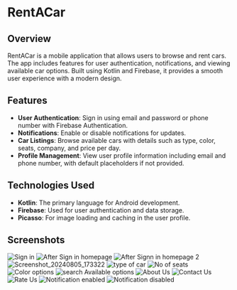 # RentACar


## Overview

RentACar is a mobile application that allows users to browse and rent cars. The app includes features for user authentication,  notifications, and viewing available car options. Built using Kotlin and Firebase, it provides a smooth user experience with a modern design.

## Features

- **User Authentication**: Sign in using email and password or phone number with Firebase Authentication.
- **Notifications**: Enable or disable notifications for updates.
- **Car Listings**: Browse available cars with details such as type, color, seats, company, and price per day.
- **Profile Management**: View user profile information including email and phone number, with default placeholders if not provided.

## Technologies Used

- **Kotlin**: The primary language for Android development.
- **Firebase**: Used for user authentication and data storage.
- **Picasso**: For image loading and caching in the user profile.

## Screenshots


![Sign in](https://github.com/user-attachments/assets/34806c1e-6cc4-4068-919f-2c3d8b320e3d)
![After Sign in homepage](https://github.com/user-attachments/assets/6f22ed85-18d6-4e4e-9aad-9ef2531e6c82)
![After Signn in homepage 2](https://github.com/user-attachments/assets/4393ce75-c8df-4c8b-a07c-e45a32ceb1d9)
![Screenshot_20240805_173322](https://github.com/user-attachments/assets/e3e0140d-c1be-4969-b1d2-bee6cc59b8ff)
![type of car](https://github.com/user-attachments/assets/6c51fac0-2efd-49d5-b28b-115892673f6c)
![No of seats](https://github.com/user-attachments/assets/47407b29-8321-482e-af64-3671b67490ae)
![Color options](https://github.com/user-attachments/assets/afb88e5e-33da-4022-b4dd-97864c464116)
![search Available options ](https://github.com/user-attachments/assets/92d0020f-6e55-4704-9d31-eb495676e209)
![About Us](https://github.com/user-attachments/assets/61a5e3ee-faa0-45a0-a4af-1a1984ef8ad8)
![Contact Us](https://github.com/user-attachments/assets/66cc12f8-ebce-4dcb-9fc8-a6cb11dcaae8)
![Rate Us](https://github.com/user-attachments/assets/45cc8d75-fe2d-4ae2-9d2f-4db76336a769)
![Notification enabled](https://github.com/user-attachments/assets/b6f7b3f0-e112-4272-a175-07b68b19d6f5)
![Notification disabled](https://github.com/user-attachments/assets/134247c0-b33d-4282-bda5-5fc47ea3e05e)







